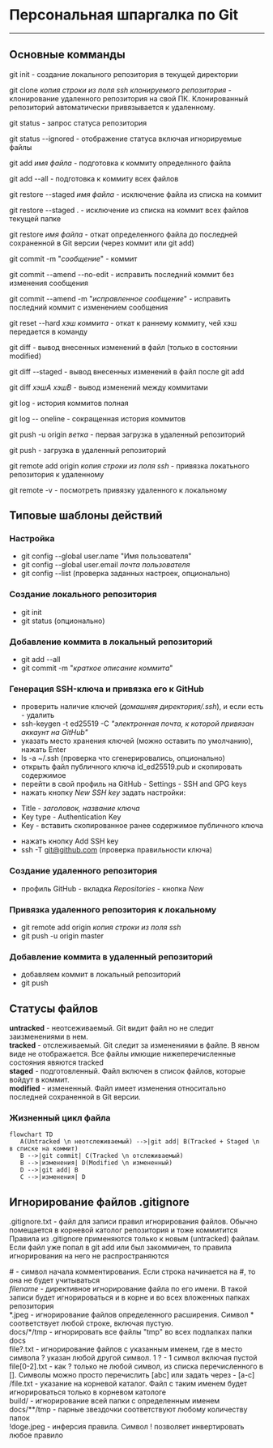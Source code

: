 # Персональная шпаргалка по Git

---  
  
## Основные комманды  
  
git init - создание локального репозитория в текущей директории  
  
git clone _копия строки из поля ssh клонируемого репозитория_ - клонирование удаленного репозитория на свой ПК. Клонированный репозиторий автоматически привязывается к удаленному.  
  
git status - запрос статуса репозитория  
  
git status --ignored - отображение статуса включая игнорируемые файлы  
  
git add _имя файла_ - подготовка к коммиту определнного файла  
  
git add --all - подготовка к коммиту всех файлов  
  
git restore --staged _имя файла_ - исключение файла из списка на коммит  
  
git restore --staged . - исключение из списка на коммит всех файлов текущей папке  
  
git restore _имя файла_ - откат определенного файла до последней сохраненной в Git версии (через коммит или git add)  
  
git commit -m "_сообщение_" - коммит  
  
git commit --amend --no-edit - исправить последний коммит без изменения сообщения  
  
git commit --amend -m "_исправленное сообщение_" - исправить последний коммит с изменением сообщения  
  
git reset --hard _хэш коммита_ - откат к раннему коммиту, чей хэш передается в команду  
  
git diff - вывод внесенных изменений в файл (только в состоянии modified)  
  
git diff --staged - вывод внесенных изменений в файл после git add  
  
git diff _хэшА_ _хэшВ_ - вывод изменений между коммитами  
  
git log - история коммитов полная  
  
git log -- oneline - сокращенная история коммитов  
  
git push -u origin _ветка_ - первая загрузка в удаленный репозиторий  
  
git push - загрузка в удаленный репозиторий  
  
git remote add origin _копия строки из поля ssh_ - привязка локатьного репозитория к удаленному  
  
git remote -v - посмотреть привязку удаленного к локальному  
  
## Типовые шаблоны действий
  
### Настройка  
- git config --global user.name "Имя пользователя"  
- git config --global user.email _почта пользователя_  
- git config --list (проверка заданных настроек, опционально)  

### Создание локального репозитория  
- git init  
- git status (опционально)  

### Добавление коммита в локальный репозиторий  
- git add --all  
- git commit -m "_краткое описание коммита_"  
  
### Генерация SSH-ключа и привязка его к GitHub  
- проверить наличие ключей (_домашняя директория/.ssh_), и если есть - удалить  
- ssh-keygen -t ed25519 -C _"электронная почта, к которой привязан аккаунт на GitHub"_  
- указать место хранения ключей (можно оставить по умолчанию), нажать Enter  
- ls -a ~/.ssh (проверка что сгенерировались, опционально)  
- открыть файл публичного ключа id_ed25519.pub и скопировать содержимое  
- перейти в свой профиль на GitHub - Settings - SSH and GPG keys  
- нажать кнопку *New SSH key* задать настройки:  
 * Title - _заголовок, название ключа_  
 * Key type - Authentication Key  
 * Key - вставить скопированное ранее содержимое публичного ключа  
- нажать кнопку Add SSH key  
- ssh -T git@github.com (проверка правильности ключа)  
    
### Создание удаленного репозитория  
- профиль GitHub - вкладка *Repositories* - кнопка *New*  
  
### Привязка удаленного репозитория к локальному
- git remote add origin _копия строки из поля ssh_
- git push -u origin master  
  
### Добавление коммита в удаленный репозиторий  
- добавляем коммит в локальный репозиторий  
- git push  
  
## Статусы файлов  
  
**untracked** - неотсеживаемый. Git видит файл но не следит заизменениями в нем.  
**tracked** - отслеживаемый. Git следит за изменениями в файле. В явном виде не отображается. Все файлы имющие нижеперечисленные состояния явяются tracked  
**staged** - подготовленный. Файл включен в список файлов, которые войдут в коммит.  
**modified** - измененный. Файл имеет изменения относитально последней сохраненной в Git версии.  
  
### Жизненный цикл файла  
```mermaid  
flowchart TD  
   A(Untracked \n неотслеживаемый) -->|git add| B(Tracked + Staged \n в списке на коммит)  
   B -->|git commit| C(Tracked \n отслеживаемый)  
   B -->|изменения| D(Modified \n измененный)  
   D -->|git add| B  
   C -->|изменения| D  
```  
  
## Игнорирование файлов .gitignore  
.gitignore.txt - файл для записи правил игнорирования файлов. Обычно помещается в корневой католог репозитория и тоже коммитится  
Правила из .gitignore применяются только к новым (untracked) файлам. Если файл уже попал в git add или был закоммичен, то правила игнорирования на него не распространяются  
  
\# - символ начала комментирования. Если строка начинается на \#, то она не будет учитываться  
_filename_ - директивное игнорирование файла по его имени. В такой записи будет игнорироваться и в корне и во всех вложенных папках репозитория  
\*.jpeg - игнорирование файлов определенного расширения. Символ \* соответствует любой строке, включая пустую.  
docs/\*/tmp - игнорировать все файлы "tmp" во всех подпапках папки docs  
file?.txt - игнорирование файлов с указанным именем, где в место символа ? указан любой другой символ. 1 ? - 1 символ включая пустой  
file\[0-2\].txt - как ? только не любой символ, из списка перечисленного в \[\]. Символы можно просто перечислить \[abc\] или задать через - \[a-c\]  
/file.txt - указание на корневой каталог. Файл с таким именем будет игнорироваться только в корневом катологе  
build/ - игнорирование всей папки с определенным именем  
docs/\*\*/tmp - парные звездочки соответствуют любому количеству папок  
\!doge.jpeg - инферсия правила. Символ \! позволяет инвертировать любое правило  
